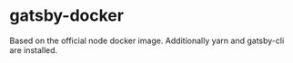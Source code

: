 # gatsby-docker

Based on the official node docker image. Additionally yarn and gatsby-cli are installed.
